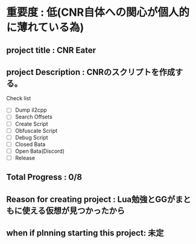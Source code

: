 # 重要度 : 低(CNR自体への関心が個人的に薄れている為)
## project title : CNR Eater
## project Description : CNRのスクリプトを作成する。
Check list
- [ ] Dump il2cpp
- [ ] Search Offsets
- [ ] Create Script
- [ ] Obfuscate Script
- [ ] Debug Script
- [ ] Closed Bata
- [ ] Open Bata(Discord)
- [ ] Release
## Total Progress : 0/8
## Reason for creating project : Lua勉強とGGがまともに使える仮想が見つかったから
## when if plnning starting this project: 未定
